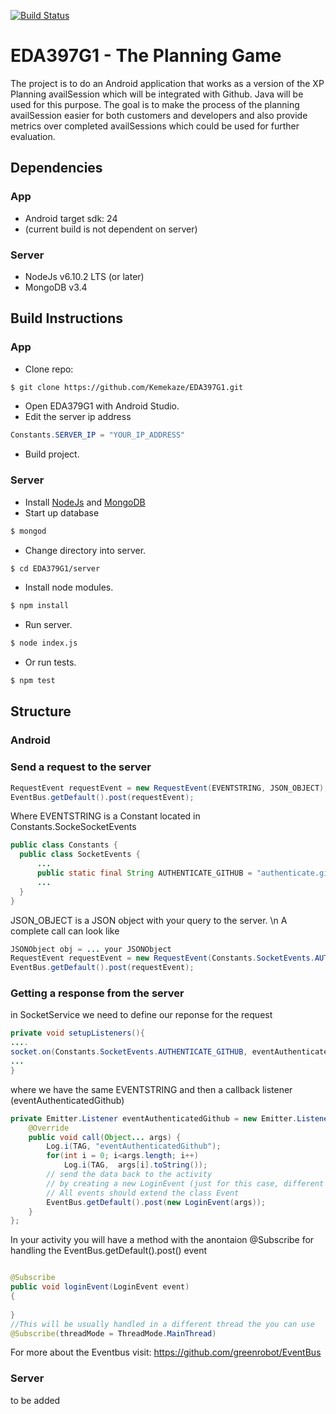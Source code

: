[![Build Status](https://travis-ci.com/Kemekaze/EDA397G1.svg?token=xwshWmggh1TkzihJDoDT&branch=master)](https://travis-ci.com/Kemekaze/EDA397G1)
# EDA397G1 - The Planning Game
The project is to do an Android application that works as a version of the XP Planning availSession which will be integrated with Github. Java will be used for this purpose. The goal is to make the process of the planning availSession easier for both customers and developers and also provide metrics over completed availSessions which could be used for further evaluation.

## Dependencies

### App
* Android target sdk: 24
* (current build is not dependent on server)

### Server

* NodeJs v6.10.2 LTS (or later)
* MongoDB v3.4

## Build Instructions

### App
* Clone repo:
```bash
$ git clone https://github.com/Kemekaze/EDA397G1.git
```
* Open EDA379G1 with Android Studio.
* Edit the server ip address
```java
Constants.SERVER_IP = "YOUR_IP_ADDRESS"
```
* Build project.


### Server

* Install [NodeJs](https://nodejs.org/en/) and [MongoDB](https://docs.mongodb.com/manual/installation/)
* Start up database
```bash
$ mongod
```
* Change directory into server.
```bash
$ cd EDA379G1/server
```
* Install node modules.
```bash
$ npm install
```
* Run server.
```bash
$ node index.js
```
* Or run tests.
```bash
$ npm test
```

## Structure
### Android
### Send a request to the server
```java
RequestEvent requestEvent = new RequestEvent(EVENTSTRING, JSON_OBJECT);
EventBus.getDefault().post(requestEvent);
```
Where EVENTSTRING is a Constant located in Constants.SockeSocketEvents
```java
public class Constants {
  public class SocketEvents {
      ...
      public static final String AUTHENTICATE_GITHUB = "authenticate.github";
      ...
  }
}
```
JSON_OBJECT is a JSON object with your query to the server. \n
A complete call can look like
```java
JSONObject obj = ... your JSONObject
RequestEvent requestEvent = new RequestEvent(Constants.SocketEvents.AUTHENTICATE_GITHUB,obj);
EventBus.getDefault().post(requestEvent);
```
### Getting a response from the server
in SocketService
we need to define our reponse for the request
```java
private void setupListeners(){
....
socket.on(Constants.SocketEvents.AUTHENTICATE_GITHUB, eventAuthenticatedGithub);
...
}
```
where we have the same EVENTSTRING and then a callback listener (eventAuthenticatedGithub)
```java
private Emitter.Listener eventAuthenticatedGithub = new Emitter.Listener() {
    @Override
    public void call(Object... args) {
        Log.i(TAG, "eventAuthenticatedGithub");
        for(int i = 0; i<args.length; i++)
            Log.i(TAG,  args[i].toString());
        // send the data back to the activity
        // by creating a new LoginEvent (just for this case, different events for different events)
        // All events should extend the class Event
        EventBus.getDefault().post(new LoginEvent(args));
    }
};
```
In your activity you will have a method with the anontaion @Subscribe for handling the EventBus.getDefault().post() event
```java

@Subscribe
public void loginEvent(LoginEvent event)
{
    
}
//This will be usually handled in a different thread the you can use 
@Subscribe(threadMode = ThreadMode.MainThread)
```
For more about the Eventbus visit:
https://github.com/greenrobot/EventBus
### Server
to be added

